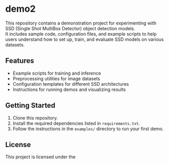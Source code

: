 # demo2

This repository contains a demonstration project for experimenting with SSD (Single Shot MultiBox Detector) object detection models.  
It includes sample code, configuration files, and example scripts to help users understand how to set up, train, and evaluate SSD models on various datasets.

## Features

- Example scripts for training and inference
- Preprocessing utilities for image datasets
- Configuration templates for different SSD architectures
- Instructions for running demos and visualizing results

## Getting Started

1. Clone this repository.
2. Install the required dependencies listed in `requirements.txt`.
3. Follow the instructions in the `examples/` directory to run your first demo.

## License

This project is licensed under the